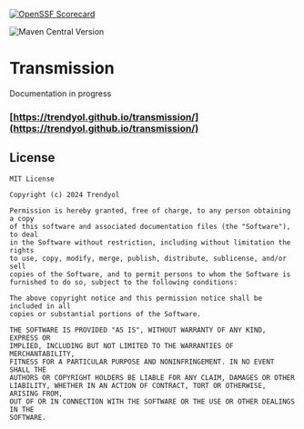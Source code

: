 
[![OpenSSF Scorecard](https://api.scorecard.dev/projects/github.com/Trendyol/transmission/badge)](https://scorecard.dev/viewer/?uri=github.com/Trendyol/transmission)


![Maven Central Version](https://img.shields.io/maven-central/v/com.trendyol/transmission)

# Transmission

Documentation in progress

### [https://trendyol.github.io/transmission/](https://trendyol.github.io/transmission/)

License
--------

	MIT License

	Copyright (c) 2024 Trendyol

	Permission is hereby granted, free of charge, to any person obtaining a copy
	of this software and associated documentation files (the "Software"), to deal
	in the Software without restriction, including without limitation the rights
	to use, copy, modify, merge, publish, distribute, sublicense, and/or sell
	copies of the Software, and to permit persons to whom the Software is
	furnished to do so, subject to the following conditions:

	The above copyright notice and this permission notice shall be included in all
	copies or substantial portions of the Software.

	THE SOFTWARE IS PROVIDED "AS IS", WITHOUT WARRANTY OF ANY KIND, EXPRESS OR
	IMPLIED, INCLUDING BUT NOT LIMITED TO THE WARRANTIES OF MERCHANTABILITY,
	FITNESS FOR A PARTICULAR PURPOSE AND NONINFRINGEMENT. IN NO EVENT SHALL THE
	AUTHORS OR COPYRIGHT HOLDERS BE LIABLE FOR ANY CLAIM, DAMAGES OR OTHER
	LIABILITY, WHETHER IN AN ACTION OF CONTRACT, TORT OR OTHERWISE, ARISING FROM,
	OUT OF OR IN CONNECTION WITH THE SOFTWARE OR THE USE OR OTHER DEALINGS IN THE
	SOFTWARE.

